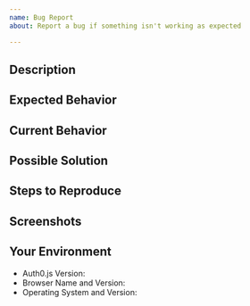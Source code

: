 ```yaml
---
name: Bug Report
about: Report a bug if something isn't working as expected

---
```


<!-- Make sure to include as much information as possible so we can fix it as quickly as possible. -->
<!-- If you know how to fix this bug, please open a pull request on https://github.com/auth0/auth0.js/compare/?template=bugs.md -->
<!-- If you can't answer some sections, please delete them -->

## Description
<!-- Provide a description of this bug -->

## Expected Behavior
<!-- Tell us what should happen -->

## Current Behavior
<!-- Tell us what happens instead -->

## Possible Solution
<!-- Suggest a fix or reason for this bug -->

## Steps to Reproduce
<!-- Provide a link to a live example or steps to reproduce this bug -->

## Screenshots
<!-- Add screenshots of this bug -->

## Your Environment
<!-- Include as many relevant details about the environment you experienced the bug in -->
* Auth0.js Version:
* Browser Name and Version:
* Operating System and Version:
